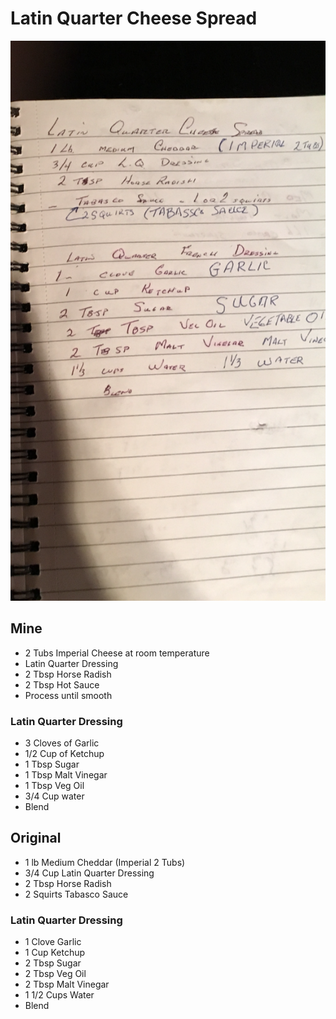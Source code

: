 # Latin Quarter Cheese Spread
![Original Recipe](img/cheese_spread.png)

## Mine
- 2 Tubs Imperial Cheese at room temperature
- Latin Quarter Dressing
- 2 Tbsp Horse Radish
- 2 Tbsp Hot Sauce
- Process until smooth

### Latin Quarter Dressing
- 3 Cloves of Garlic
- 1/2 Cup of Ketchup
- 1 Tbsp Sugar
- 1 Tbsp Malt Vinegar
- 1 Tbsp Veg Oil
- 3/4 Cup water
- Blend

## Original
- 1 lb Medium Cheddar (Imperial 2 Tubs)
- 3/4 Cup Latin Quarter Dressing
- 2 Tbsp Horse Radish
- 2 Squirts Tabasco Sauce

### Latin Quarter Dressing
- 1 Clove Garlic
- 1 Cup Ketchup
- 2 Tbsp Sugar
- 2 Tbsp Veg Oil
- 2 Tbsp Malt Vinegar
- 1 1/2 Cups Water
- Blend
